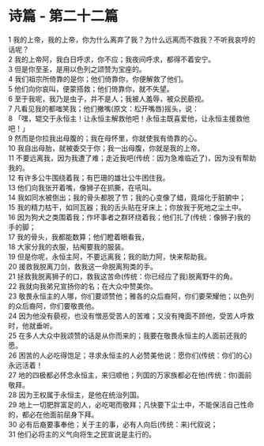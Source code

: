 # 诗篇 - 第二十二篇
  
 1 我的上帝，我的上帝，你为什么离弃了我？为什么远离而不救我？不听我哀哼的话呢？  
 2 我的上帝阿，我白日呼求，你不应；我夜间呼求，都得不着安宁。  
 3 但是你至圣，是用以色列之颂赞为宝座的。  
 4 我们祖宗所倚靠的是你；他们倚靠你，你便解救了他们。  
 5 他们向你哀叫，便蒙搭救；他们倚靠你，就不失望。  
 6 至于我呢，我乃是虫子，并不是人；我被人羞辱，被众民藐视。  
 7 凡看见我的都嗤笑我；他们撇嘴(原文：松开嘴唇)摇头，说：  
 8 「嘿，辊交于永恒主！让永恒主解救他吧！永恒主既喜爱他，让永恒主援救他吧！」  
 9 然而是你拉我出母腹的；我在母怀里，你就使我有倚靠的心。  
 10 我自出母胎，就被委交于你；我一出母腹，你就是我的上帝。  
 11 不要远离我，因为我遭了难；走近我吧(传统：因为急难临近了)，因为没有帮助我的。  
 12 有许多公牛围绕着我；有巴珊的雄壮公牛困住我。  
 13 他们向我张开着嘴，像狮子在抓撕，在吼叫。  
 14 我如同水被倒出；我的骨头都脱了节；我的心变像了蜡，竟熔化于脏腑中；  
 15 我的精力枯干，如同瓦器；我的舌头贴在牙床上；你放我于死地之尘土中。  
 16 因为狗犬之类围着我；作坏事者之群环绕着我；他们扎了(传统：像狮子)我的手的脚；  
 17 我的骨头，我都能数算；他们瞪着眼看我，  
 18 大家分我的衣服，拈阄要我的服装。  
 19 但是你呢，永恒主阿，不要远离我；我的助力阿，快来帮助我。  
 20 援救我脱离刀剑，救我这一命脱离狗类的手。  
 21 拯救我脱离狮子的口，救我这苦命(传统：你已经应了我)脱离野牛的角。  
 22 我就向我弟兄宣扬你的名；在大众中赞美你。  
 23 敬畏永恒主的人哪，你们要颂赞他；雅各的众后裔阿，你们要荣耀他；以色列的众后裔阿，你们要敬畏他。  
 24 因为他没有藐视，也没有憎恶受苦人的苦难；又没有掩面不顾他，受苦人呼救时，他就垂听。  
 25 在多人大众中我颂赞的话是从你而来的；我要在敬畏永恒主的人面前还我的愿。  
 26 困苦的人必吃得饱足；寻求永恒主的人必赞美他说：愿你们(传统：你们的心)永远活着！  
 27 地的四极都必怀念永恒主，来归顺他；列国的万家族都必在他(传统：你)面前敬拜。  
 28 因为王权属于永恒主，是他在统治列国。  
 29 地上一切肥胖富足的人，必吃喝而敬拜；凡快要下尘土中，不能保活自己性命的，都必在他面前屈身下拜。  
 30 必有后裔要事奉他；关于主的事，必有人向后(传统：来)代叙说；  
 31 他们必将主的义气向将生之民宣说是主行的。